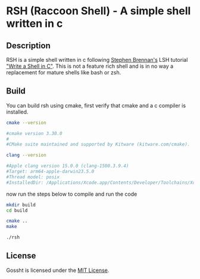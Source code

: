 <div id="top"></div>

# RSH (Raccoon Shell) - A simple shell written in c

## Description

RSH is a simple shell written in c following [Stephen Brennan's](https://brennan.io) LSH tutorial ["Write a Shell in C"](https://brennan.io/2015/01/16/write-a-shell-in-c/). This is not a feature rich shell and is in no way a replacement for mature shells like bash or zsh.

## Build

You can build rsh using cmake, first verify that cmake and a c compiler is installed.

```sh
cmake --version

#cmake version 3.30.0
#
#CMake suite maintained and supported by Kitware (kitware.com/cmake).

clang --version

#Apple clang version 15.0.0 (clang-1500.3.9.4)
#Target: arm64-apple-darwin23.5.0
#Thread model: posix
#InstalledDir: /Applications/Xcode.app/Contents/Developer/Toolchains/XcodeDefault.xctoolchain/usr/bin
```

now run the steps below to compile and run the code

```sh
mkdir build
cd build

cmake ..
make

./rsh
```

## License

Gossht is licensed under the [MIT License](https://opensource.org/license/mit).
